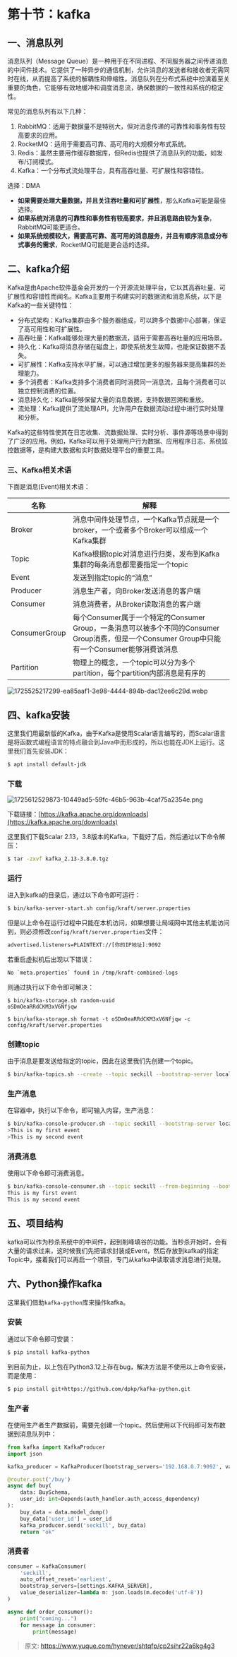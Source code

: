 # 第十节：kafka

## 一、消息队列
<font style="color:rgb(26, 32, 41);">消息队列（Message Queue）是一种用于在不同进程、不同服务器之间传递消息的中间件技术。它提供了一种异步的通信机制，允许消息的发送者和接收者无需同时在线，从而提高了系统的解耦性和伸缩性。消息队列在分布式系统中扮演着至关重要的角色，它能够有效地缓冲和调度消息流，确保数据的一致性和系统的稳定性。</font>

<font style="color:rgb(26, 32, 41);">常见的消息队列有以下几种：</font>

1. <font style="color:rgb(26, 32, 41);">RabbitMQ：适用于数据量不是特别大，但对消息传递的可靠性和事务性有较高要求的应用。</font>
2. <font style="color:rgb(26, 32, 41);">RocketMQ：适用于需要高可靠、高可用的大规模分布式系统。</font>
3. <font style="color:rgb(26, 32, 41);">Redis：虽然主要用作缓存数据库，但Redis也提供了消息队列的功能，如发布/订阅模式。</font>
4. <font style="color:rgb(26, 32, 41);">Kafka：一个分布式流处理平台，具有高吞吐量、可扩展性和容错性。</font>

选择：DMA

+ **<font style="color:rgb(26, 32, 41);">如果需要处理大量数据，并且关注吞吐量和可扩展性</font>**<font style="color:rgb(26, 32, 41);">，那么Kafka可能是最佳选择。</font>
+ **<font style="color:rgb(26, 32, 41);">如果系统对消息的可靠性和事务性有较高要求，并且消息路由较为复杂</font>**<font style="color:rgb(26, 32, 41);">，RabbitMQ可能更适合。</font>
+ **<font style="color:rgb(26, 32, 41);">如果系统规模较大，需要高可靠、高可用的消息服务，并且有顺序消息或分布式事务的需求</font>**<font style="color:rgb(26, 32, 41);">，RocketMQ可能是更合适的选择。</font>

## <font style="color:rgb(26, 32, 41);">二、kafka介绍</font>
<font style="color:rgb(26, 32, 41);">Kafka是由Apache软件基金会开发的一个开源流处理平台，它以其高吞吐量、可扩展性和容错性而闻名。Kafka主要用于构建实时的数据流和消息系统，以下是Kafka的一些关键特性：</font>

+ <font style="color:rgb(26, 32, 41);">分布式架构：Kafka集群由多个服务器组成，可以跨多个数据中心部署，保证了高可用性和可扩展性。</font>
+ <font style="color:rgb(26, 32, 41);">高吞吐量：Kafka能够处理大量的数据流，适用于需要高吞吐量的应用场景。</font>
+ <font style="color:rgb(26, 32, 41);">持久化：Kafka将消息存储在磁盘上，即使系统发生故障，也能保证数据不丢失。</font>
+ <font style="color:rgb(26, 32, 41);">可扩展性：Kafka支持水平扩展，可以通过增加更多的服务器来提高集群的处理能力。</font>
+ <font style="color:rgb(26, 32, 41);">多个消费者：Kafka支持多个消费者同时消费同一消息流，且每个消费者可以独立控制消费的位置。</font>
+ <font style="color:rgb(26, 32, 41);">消息持久化：Kafka能够保留大量的消息数据，支持数据回溯和重放。</font>
+ <font style="color:rgb(26, 32, 41);">流处理：Kafka提供了流处理API，允许用户在数据流动过程中进行实时处理和分析。</font>

<font style="color:rgb(26, 32, 41);">Kafka的这些特性使其在日志收集、流数据处理、实时分析、事件源等场景中得到了广泛的应用。例如，Kafka可以用于处理用户行为数据、应用程序日志、系统监控数据等，是构建大数据和实时数据处理平台的重要工具。</font>

### 三、Kafka相关术语
下面是消息(Event)相关术语：

| 名称 | 解释 |
| --- | --- |
| Broker | 消息中间件处理节点，一个Kafka节点就是一个broker，一个或者多个Broker可以组成一个Kafka集群 |
| Topic | Kafka根据topic对消息进行归类，发布到Kafka集群的每条消息都需要指定一个topic |
| Event | 发送到指定topic的“消息” |
| Producer | 消息生产者，向Broker发送消息的客户端 |
| Consumer | 消息消费者，从Broker读取消息的客户端 |
| ConsumerGroup | 每个Consumer属于一个特定的Consumer Group，一条消息可以被多个不同的Consumer Group消费，但是一个Consumer Group中只能有一个Consumer能够消费该消息 |
| Partition | 物理上的概念，一个topic可以分为多个partition，每个partition内部消息是有序的 |


![1725525217299-ea85aaf1-3e98-4444-894b-dac12ee6c29d.webp](./img/jYPcESySKD68qWR2/1725525217299-ea85aaf1-3e98-4444-894b-dac12ee6c29d-890227.webp)

## 四、kafka安装
这里我们用最新版的Kafka，由于Kafka是使用Scalar语言编写的，而Scalar语言是将<font style="color:rgb(51, 51, 51);">函数式编程语言的特点融合到Java中而形成的，所以也能在JDK上运行。这里我们首先安装JDK：</font>

```bash
$ apt install default-jdk
```

### 下载
![1725612529873-10449ad5-59fc-46b5-963b-4caf75a2354e.png](./img/jYPcESySKD68qWR2/1725612529873-10449ad5-59fc-46b5-963b-4caf75a2354e-834004.png)

下载链接：[https://kafka.apache.org/downloads](https://kafka.apache.org/downloads)

这里我们下载Scalar 2.13，3.8版本的Kafka，下载好了后，然后通过以下命令解压：

```bash
$ tar -zxvf kafka_2.13-3.8.0.tgz
```

### 运行
进入到kafka的目录后，通过以下命令即可运行：

```bash
$ bin/kafka-server-start.sh config/kraft/server.properties
```

但是以上命令在运行过程中只能在本机访问，如果想要让局域网中其他主机能访问到，则必须修改`config/kraft/server.properties`文件：

```bash
advertised.listeners=PLAINTEXT://[你的IP地址]:9092
```

若重启虚拟机后出现以下错误：

```protobuf
No `meta.properties` found in /tmp/kraft-combined-logs
```

则通过执行以下命令即可解决：

```shell
$ bin/kafka-storage.sh random-uuid
oSDmOeaRRdCKM3xV6Nfjqw

$ bin/kafka-storage.sh format -t oSDmOeaRRdCKM3xV6Nfjqw -c config/kraft/server.properties
```

### 创建topic
由于消息是要发送给指定的topic，因此在这里我们先创建一个topic。

```bash
$ bin/kafka-topics.sh --create --topic seckill --bootstrap-server localhost:9092
```

### 生产消息
在容器中，执行以下命令，即可输入内容，生产消息：

```bash
$ bin/kafka-console-producer.sh --topic seckill --bootstrap-server localhost:9092
>This is my first event
>This is my second event
```

### 消费消息
使用以下命令即可消费消息。

```bash
$ bin/kafka-console-consumer.sh --topic seckill --from-beginning --bootstrap-server localhost:9092
This is my first event
This is my second event
```

## 五、项目结构
kafka可以作为秒杀系统中的中间件，起到削峰填谷的功能。当秒杀开始时，会有大量的请求过来，这时候我们先把请求封装成Event，然后存放到kafka的指定Topic中，接着我们可以再启一个项目，专门从kafka中读取请求消息进行处理。

## 六、Python操作kafka
这里我们借助`kafka-python`库来操作kafka。

### 安装
通过以下命令即可安装：

```bash
$ pip install kafka-python
```

到目前为止，以上包在Python3.12上存在bug，解决方法是不使用以上命令安装，而是使用：

```bash
$ pip install git+https://github.com/dpkp/kafka-python.git
```

### 生产者
在使用生产者生产数据前，需要先创建一个topic。然后使用以下代码即可发布数据到消息队列中：

```python
from kafka import KafkaProducer
import json

kafka_producer = KafkaProducer(bootstrap_servers='192.168.0.7:9092', value_serializer=lambda v: json.dumps(v).encode('utf-8'))

@router.post('/buy')
async def buy(
    data: BuySchema,
    user_id: int=Depends(auth_handler.auth_access_dependency)
):
    buy_data = data.model_dump()
    buy_data['user_id'] = user_id
    kafka_producer.send('seckill', buy_data)
    return "ok"
```

### 消费者
```python
consumer = KafkaConsumer(
    'seckill',
    auto_offset_reset='earliest',
    bootstrap_servers=[settings.KAFKA_SERVER],
    value_deserializer=lambda m: json.loads(m.decode('utf-8'))
)

async def order_consumer():
    print("coming...")
    for message in consumer:
        print(message)
```





> 原文: <https://www.yuque.com/hynever/shtqfp/cp2sihr22a6kg4g3>